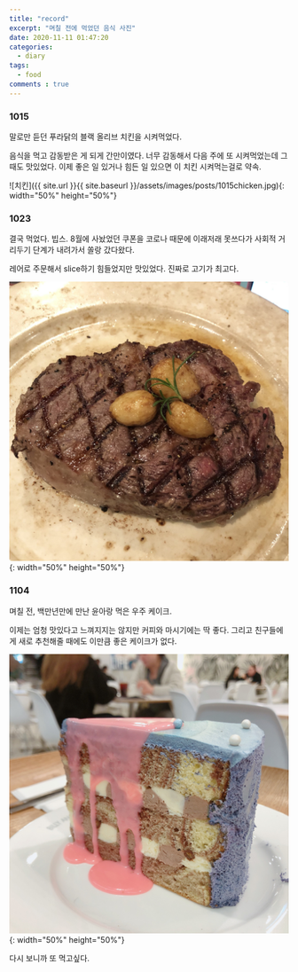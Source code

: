 ```yaml
---
title: "record"
excerpt: "며칠 전에 먹었던 음식 사진"
date: 2020-11-11 01:47:20
categories:
  - diary
tags:
  - food
comments : true
---
```

### 1015
말로만 듣던 푸라닭의 블랙 올리브 치킨을 시켜먹었다.

음식을 먹고 감동받은 게 되게 간만이였다. 너무 감동해서 다음 주에 또 시켜먹었는데 그 때도 맛있었다. 이제 좋은 일 있거나 힘든 일 있으면 이 치킨 시켜먹는걸로 약속.

![치킨]({{ site.url }}{{ site.baseurl }}/assets/images/posts/1015chicken.jpg){: width="50%" height="50%"}

### 1023
결국 먹었다. 빕스. 8월에 사놨었던 쿠폰을 코로나 때문에 이래저래 못쓰다가 사회적 거리두기 단계가 내려가서 쏠랑 갔다왔다.

레어로 주문해서 slice하기 힘들었지만 맛있었다. 진짜로 고기가 최고다.

![고기](/assets/images/posts/meat.jpg){: width="50%" height="50%"}


### 1104
며칠 전, 백만년만에 만난 윤아랑 먹은 우주 케이크.

이제는 엄청 맛있다고 느껴지지는 않지만 커피와 마시기에는 딱 좋다. 그리고 친구들에게 새로 추천해줄 때에도 이만큼 좋은 케이크가 없다.

![케이크](/assets/images/posts/cake.jpg){: width="50%" height="50%"}


다시 보니까 또 먹고싶다.